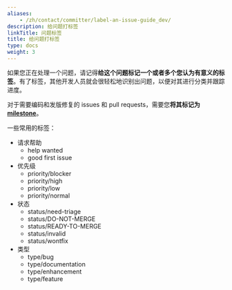 ```yaml
---
aliases:
    - /zh/contact/committer/label-an-issue-guide_dev/
description: 给问题打标签
linkTitle: 问题标签
title: 给问题打标签
type: docs
weight: 3
---
```



如果您正在处理一个问题，请记得**给这个问题标记一个或者多个您认为有意义的标签**。有了标签，其他开发人员就会很轻松地识别出问题，以便对其进行分类并跟踪进度。

对于需要编码和发版修复的 issues 和 pull requests，需要您**将其标记为 [milestone](https://github.com/apache/dubbo/milestones)**。

一些常用的标签：

* 请求帮助
  * help wanted
  * good first issue
* 优先级
  * priority/blocker
  * priority/high
  * priority/low
  * priority/normal
* 状态
  * status/need-triage
  * status/DO-NOT-MERGE
  * status/READY-TO-MERGE
  * status/invalid
  * status/wontfix
* 类型
  * type/bug
  * type/documentation
  * type/enhancement
  * type/feature